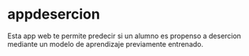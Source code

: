 # appdesercion
Esta app web te permite predecir si un alumno es propenso a desercion mediante un modelo de aprendizaje previamente entrenado.
